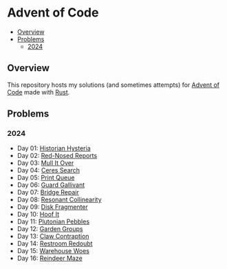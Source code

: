 # Advent of Code

- [Overview](#overview)
- [Problems](#problems)
  - [2024](#2024)

## Overview

This repository hosts my solutions (and sometimes attempts) for
[Advent of Code](https://adventofcode.com/) made with [Rust](https://www.rust-lang.org/).

## Problems

### 2024

- Day 01: [Historian Hysteria](./2024/day01/README.md)
- Day 02: [Red-Nosed Reports](./2024/day02/README.md)
- Day 03: [Mull It Over](./2024/day03/README.md)
- Day 04: [Ceres Search](./2024/day04/README.md)
- Day 05: [Print Queue](./2024/day05/README.md)
- Day 06: [Guard Gallivant](./2024/day06/README.md)
- Day 07: [Bridge Repair](./2024/day07/README.md)
- Day 08: [Resonant Collinearity](./2024/day08/README.md)
- Day 09: [Disk Fragmenter](./2024/day09/README.md)
- Day 10: [Hoof It](./2024/day10/README.md)
- Day 11: [Plutonian Pebbles](./2024/day11/README.md)
- Day 12: [Garden Groups](./2024/day12/README.md)
- Day 13: [Claw Contraption](./2024/day13/README.md)
- Day 14: [Restroom Redoubt](./2024/day14/README.md)
- Day 15: [Warehouse Woes](./2024/day15/README.md)
- Day 16: [Reindeer Maze](./2024/day16/README.md)
